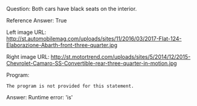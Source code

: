 Question: Both cars have black seats on the interior.

Reference Answer: True

Left image URL: http://st.automobilemag.com/uploads/sites/11/2016/03/2017-FIat-124-Elaborazione-Abarth-front-three-quarter.jpg

Right image URL: http://st.motortrend.com/uploads/sites/5/2014/12/2015-Chevrolet-Camaro-SS-Convertible-rear-three-quarter-in-motion.jpg

Program:

```
The program is not provided for this statement.
```
Answer: Runtime error: 'is'

